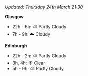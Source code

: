 *Updated: Thursday 24th March 21:30*

**Glasgow**

* 22h - 6h: :partly_sunny: Partly Cloudy
* 7h - 9h: :cloud: Cloudy

**Edinburgh**

* 22h - 2h: :partly_sunny: Partly Cloudy
* 3h, 4h: :sunny: Clear
* 5h - 9h: :partly_sunny: Partly Cloudy
